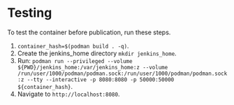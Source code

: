 # Testing

To test the container before publication, run these steps.

1. `container_hash=$(podman build . -q)`.
2. Create the jenkins_home directory `mkdir jenkins_home`.
3. Run: `podman run --privileged --volume ${PWD}/jenkins_home:/var/jenkins_home:z --volume /run/user/1000/podman/podman.sock:/run/user/1000/podman/podman.sock:z --tty --interactive -p 8080:8080 -p 50000:50000 ${container_hash}`.
4. Navigate to `http://localhost:8080`.
